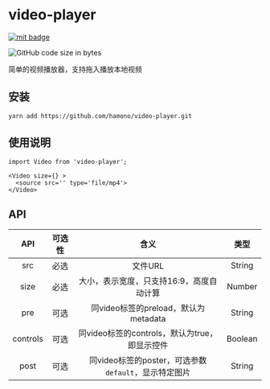 # video-player

[![mit badge](https://img.shields.io/github/license/hamono/video-player)](https://github.com/hamono/video-player/LICENSE)

![GitHub code size in bytes](https://img.shields.io/github/languages/code-size/hamono/video-player)

简单的视频播放器，支持拖入播放本地视频

## 安装

    yarn add https://github.com/hamono/video-player.git

## 使用说明

    import Video from 'video-player';

    <Video size={} >
      <source src='' type='file/mp4'>
    </Video>

## API

|API|可选性|含义|类型|
|:-:|:-:|:-:|:-:|
|src|必选|文件URL|String|
|size|必选|大小，表示宽度，只支持16:9，高度自动计算|Number|
|pre|可选|同video标签的preload，默认为metadata|String|
|controls|可选|同video标签的controls，默认为true，即显示控件|Boolean|
|post|可选|同video标签的poster，可选参数`default`，显示特定图片|String|
